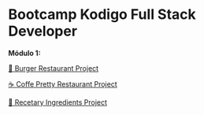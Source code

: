 # Bootcamp Kodigo Full Stack Developer

**Módulo 1:**

[🍔 Burger Restaurant Project](https://burger-restaurant-kodigo.netlify.app)

[☕ Coffe Pretty Restaurant Project](https://coffe-pretty-restaurant.netlify.app)

[🧾 Recetary Ingredients Project](https://recetarykodeat.netlify.app/)
